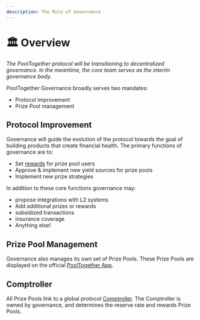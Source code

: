 ```yaml
---
description: The Role of Governance
---
```


# 🏛️ Overview

_The PoolTogether protocol will be transitioning to decentralized governance. In the meantime, the core team serves as the interim governance body._

PoolTogether Governance broadly serves two mandates:

* Protocol improvement
* Prize Pool management

## Protocol Improvement

Governance will guide the evolution of the protocol towards the goal of building products that create financial health. The primary functions of governance are to:

* Set [rewards](overview.md) for prize pool users
* Approve & implement new yield sources for prize pools 
* Implement new prize strategies

In addition to these core functions governance may:

* propose integrations with L2 systems
* Add additional prizes or rewards 
* subsidized transactions
* insurance coverage
* Anything else! 

## Prize Pool Management

Governance also manages its own set of Prize Pools. These Prize Pools are displayed on the official [PoolTogether App](https://app-v3.pooltogether.com).

## Comptroller

All Prize Pools link to a global protocol [Comptroller](overview.md). The Comptroller is owned by governance, and determines the reserve rate and rewards Prize Pools.

